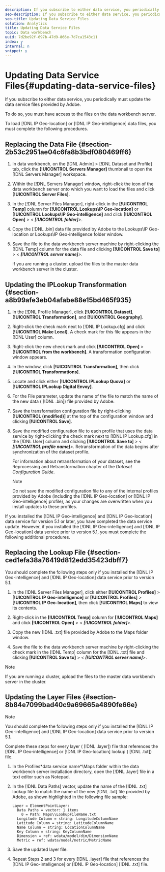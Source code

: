 ```yaml
---
description: If you subscribe to either data service, you periodically must update the data service files provided by Adobe.
seo-description: If you subscribe to either data service, you periodically must update the data service files provided by Adobe.
seo-title: Updating Data Service Files
solution: Analytics
title: Updating Data Service Files
topic: Data workbench
uuid: 7d2be92f-697b-47d9-866e-7d7ca1543c11
index: y
internal: n
snippet: y
---
```


# Updating Data Service Files{#updating-data-service-files}

If you subscribe to either data service, you periodically must update the data service files provided by Adobe.

 To do so, you must have access to the files on the data workbench server.

To load [!DNL IP Geo-location] or [!DNL IP Geo-intelligence] data files, you must complete the following procedures.

## Replacing the Data File {#section-2b53c2951ae04c6fa8b3bdf080469ff6}

1. In data workbench, on the [!DNL Admin] > [!DNL Dataset and Profile] tab, click the **[!UICONTROL Servers Manager]** thumbnail to open the [!DNL Servers Manager] workspace. 

1. Within the [!DNL Servers Manager] window, right-click the icon of the data workbench server onto which you want to load the files and click **[!UICONTROL Server Files]**. 

1. In the [!DNL Server Files Manager], right-click in the **[!UICONTROL Temp]** column for **[!UICONTROL Lookups\IP Geo-location]** or **[!UICONTROL Lookups\IP Geo-intelligence]** and click **[!UICONTROL Open]** > *< **[!UICONTROL folder]**>*. 

1. Copy the [!DNL .bin] data file provided by Adobe to the Lookups\IP Geo-location or Lookups\IP Geo-intelligence folder window. 
1. Save the file to the data workbench server machine by right-clicking the [!DNL Temp] column for the data file and clicking **[!UICONTROL Save to]** > *< **[!UICONTROL server name]**>*.

   If you are running a cluster, upload the files to the master data workbench server in the cluster.

## Updating the IPLookup Transformation {#section-a8b99afe3eb04afabe88e15bd465f935}

1. In the [!DNL Profile Manager], click **[!UICONTROL Dataset]**, **[!UICONTROL Transformation]**, and **[!UICONTROL Geography]**. 

1. Right-click the check mark next to [!DNL IP Lookup.cfg] and click **[!UICONTROL Make Local]**. A check mark for this file appears in the [!DNL User] column. 

1. Right-click the new check mark and click **[!UICONTROL Open]** > **[!UICONTROL from the workbench]**. A transformation configuration window appears. 

1. In the window, click **[!UICONTROL Transformation]**, then click **[!UICONTROL Transformations]**. 

1. Locate and click either **[!UICONTROL IPLookup Quova]** or **[!UICONTROL IPLookup Digital Envoy]**. 

1. For the File parameter, update the name of the file to match the name of the new data ( [!DNL .bin]) file provided by Adobe. 
1. Save the transformation configuration file by right-clicking **[!UICONTROL (modified)]** at the top of the configuration window and clicking **[!UICONTROL Save]**. 

1. Save the modified configuration file to each profile that uses the data service by right-clicking the check mark next to [!DNL IP Lookup.cfg] in the [!DNL User] column and clicking **[!UICONTROL Save to]** > *< **[!UICONTROL profile name]**>*. Retransformation of the data begins after synchronization of the dataset profile.

   For information about retransformation of your dataset, see the Reprocessing and Retransformation chapter of the *Dataset Configuration Guide*.

   >[!NOTE]
   >
   >Do not save the modified configuration file to any of the internal profiles provided by Adobe (including the [!DNL IP Geo-location] or [!DNL IP Geo-intelligence] profile), as your changes are overwritten when you install updates to these profiles.

If you installed the [!DNL IP Geo-intelligence] and [!DNL IP Geo-location] data service for version 5.1 or later, you have completed the data service update. However, if you installed the [!DNL IP Geo-intelligence] and [!DNL IP Geo-location] data service prior to version 5.1, you must complete the following additional procedures.

## Replacing the Lookup File {#section-ced1efa38a76419d812edd35423dbff7}

You should complete the following steps only if you installed the [!DNL IP Geo-intelligence] and [!DNL IP Geo-location] data service prior to version 5.1.

1. In the [!DNL Server Files Manager], click either **[!UICONTROL Profiles]** > **[!UICONTROL IP Geo-intelligence]** or **[!UICONTROL Profiles]** > **[!UICONTROL IP Geo-location]**, then click **[!UICONTROL Maps]** to view its contents. 

1. Right-click in the **[!UICONTROL Temp]** column for **[!UICONTROL Maps]** and click **[!UICONTROL Open]** > *< **[!UICONTROL folder]**>*. 

1. Copy the new [!DNL .txt] file provided by Adobe to the Maps folder window. 
1. Save the file to the data workbench server machine by right-clicking the check mark in the [!DNL Temp] column for the [!DNL .txt] file and clicking **[!UICONTROL Save to]** > *< **[!UICONTROL server name]**>*.

>[!NOTE]
>
>If you are running a cluster, upload the files to the master data workbench server in the cluster.

## Updating the Layer Files {#section-8b84e7099bad40c9a69665a4890fe66e}

>[!NOTE]
>
>You should complete the following steps only if you installed the [!DNL IP Geo-intelligence] and [!DNL IP Geo-location] data service prior to version 5.1.

Complete these steps for every layer ( [!DNL .layer]) file that references the [!DNL IP Geo-intelligence] or [!DNL IP Geo-location] lookup ( [!DNL .txt]) file.

1. In the Profiles\*data service name*\Maps folder within the data workbench server installation directory, open the [!DNL .layer] file in a text editor such as Notepad. 

1. In the [!DNL Data Paths] vector, update the name of the [!DNL .txt] lookup file to match the name of the new [!DNL .txt] file provided by Adobe, as shown highlighted in the following file sample: 

   ```
   Layer = ElementPointLayer:
     Data Paths = vector: 1 items
       0 = Path: Maps\\LookupFileName.txt
     Longitude Column = string: LongitudeColumnName
     Latitude Column = string: LatitudeColumnName
     Name Column = string: LocationColumnName
     Key Column = string: KeyColumnName
     Dimension = ref: wdata/model/dim/DimensionName
     Metric = ref: wdata/model/metric/MetricName
   ```

1. Save the updated layer file. 
1. Repeat Steps 2 and 3 for every [!DNL .layer] file that references the [!DNL IP Geo-intelligence] or [!DNL IP Geo-location] [!DNL .txt] file.

